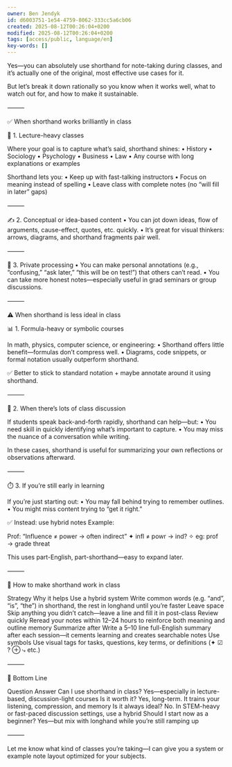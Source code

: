 ```yaml
---
owner: Ben Jendyk
id: d6003751-1e54-4759-8062-333cc5a6cb06
created: 2025-08-12T00:26:04+0200
modified: 2025-08-12T00:26:04+0200
tags: [access/public, language/en]
key-words: []
---
```


Yes—you can absolutely use shorthand for note-taking during classes, and it’s actually one of the original, most effective use cases for it.

But let’s break it down rationally so you know when it works well, what to watch out for, and how to make it sustainable.

⸻

✅ When shorthand works brilliantly in class

🧠 1. Lecture-heavy classes

Where your goal is to capture what’s said, shorthand shines:
	•	History
	•	Sociology
	•	Psychology
	•	Business
	•	Law
	•	Any course with long explanations or examples

Shorthand lets you:
	•	Keep up with fast-talking instructors
	•	Focus on meaning instead of spelling
	•	Leave class with complete notes (no “will fill in later” gaps)

⸻

✍️ 2. Conceptual or idea-based content
	•	You can jot down ideas, flow of arguments, cause-effect, quotes, etc. quickly.
	•	It’s great for visual thinkers: arrows, diagrams, and shorthand fragments pair well.

⸻

🔐 3. Private processing
	•	You can make personal annotations (e.g., “confusing,” “ask later,” “this will be on test!”) that others can’t read.
	•	You can take more honest notes—especially useful in grad seminars or group discussions.

⸻

⚠️ When shorthand is less ideal in class

📊 1. Formula-heavy or symbolic courses

In math, physics, computer science, or engineering:
	•	Shorthand offers little benefit—formulas don’t compress well.
	•	Diagrams, code snippets, or formal notation usually outperform shorthand.

✅ Better to stick to standard notation + maybe annotate around it using shorthand.

⸻

💬 2. When there’s lots of class discussion

If students speak back-and-forth rapidly, shorthand can help—but:
	•	You need skill in quickly identifying what’s important to capture.
	•	You may miss the nuance of a conversation while writing.

In these cases, shorthand is useful for summarizing your own reflections or observations afterward.

⸻

⏱️ 3. If you’re still early in learning

If you’re just starting out:
	•	You may fall behind trying to remember outlines.
	•	You might miss content trying to “get it right.”

✅ Instead: use hybrid notes
Example:

Prof: “Influence ≠ power → often indirect”
✦ infl ≠ powr → ind?
✧ eg: prof → grade threat

This uses part-English, part-shorthand—easy to expand later.

⸻

🔧 How to make shorthand work in class

Strategy	Why it helps
Use a hybrid system	Write common words (e.g. “and”, “is”, “the”) in shorthand, the rest in longhand until you’re faster
Leave space	Skip anything you didn’t catch—leave a line and fill it in post-class
Review quickly	Reread your notes within 12–24 hours to reinforce both meaning and outline memory
Summarize after	Write a 5–10 line full-English summary after each session—it cements learning and creates searchable notes
Use symbols	Use visual tags for tasks, questions, key terms, or definitions (✦ ☑ ? ⊕ ⤷ etc.)


⸻

🧭 Bottom Line

Question	Answer
Can I use shorthand in class?	Yes—especially in lecture-based, discussion-light courses
Is it worth it?	Yes, long-term. It trains your listening, compression, and memory
Is it always ideal?	No. In STEM-heavy or fast-paced discussion settings, use a hybrid
Should I start now as a beginner?	Yes—but mix with longhand while you’re still ramping up


⸻

Let me know what kind of classes you’re taking—I can give you a system or example note layout optimized for your subjects.